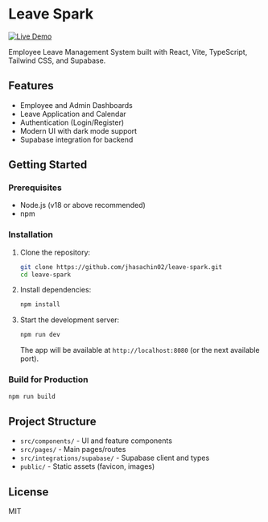 

# Leave Spark

[![Live Demo](https://img.shields.io/badge/Live%20Demo-Netlify-brightgreen?style=for-the-badge&logo=netlify)](https://leave-spark.netlify.app/)


Employee Leave Management System built with React, Vite, TypeScript, Tailwind CSS, and Supabase.

## Features
- Employee and Admin Dashboards
- Leave Application and Calendar
- Authentication (Login/Register)
- Modern UI with dark mode support
- Supabase integration for backend

## Getting Started

### Prerequisites
- Node.js (v18 or above recommended)
- npm

### Installation
1. Clone the repository:
   ```sh
   git clone https://github.com/jhasachin02/leave-spark.git
   cd leave-spark
   ```
2. Install dependencies:
   ```sh
   npm install
   ```
3. Start the development server:
   ```sh
   npm run dev
   ```
   The app will be available at `http://localhost:8080` (or the next available port).

### Build for Production
```sh
npm run build
```

## Project Structure
- `src/components/` - UI and feature components
- `src/pages/` - Main pages/routes
- `src/integrations/supabase/` - Supabase client and types
- `public/` - Static assets (favicon, images)



## License
MIT

